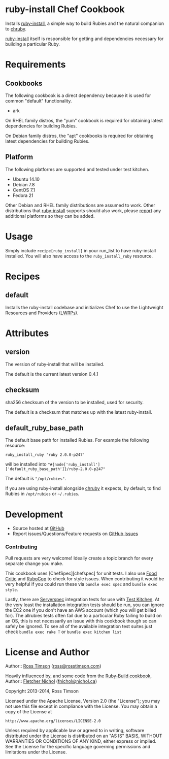 ruby-install Chef Cookbook
==========================

Installs [ruby-install][ruby-install], a simple way to build Rubies and
the natural companion to [chruby][chruby].

[ruby-install][ruby-install] itself is responsible for getting and
dependencies necessary for building a particular Ruby.

Requirements
============

Cookbooks
---------

The following cookbook is a direct dependency because it is used for
common "default" functionality.

* ark

On RHEL family distros, the "yum" cookbook is required for obtaining
latest dependencies for building Rubies.

On Debian family distros, the "apt" cookbooks is required for obtaining
latest dependencies for building Rubies.

Platform
--------

The following platforms are supported and tested under test kitchen.

* Ubuntu 14.10
* Debian 7.8
* CentOS 7.1
* Fedora 21

Other Debian and RHEL family distributions are assumed to work.  Other
distributions that [ruby-install][ruby-install] supports should also
work, please [report][issues] any additional platforms so they can be
added.

Usage
=====

Simply include `recipe[ruby_install]` in your run_list to have
ruby-install installed.  You will also have access to the
`ruby_install_ruby` resource.

Recipes
=======

default
-------

Installs the ruby-install codebase and initializes Chef to use the
Lightweight Resources and Providers ([LWRPs][lwrp]).

Attributes
==========

version
-------

The version of ruby-install that will be installed.

The default is the current latest version 0.4.1

checksum
--------

sha256 checksum of the version to be installed, used for security.

The default is a checksum that matches up with the latest ruby-install.

default_ruby_base_path
----------------------

The default base path for installed Rubies.  For example the following
resource:

    ruby_install_ruby 'ruby 2.0.0-p247'

will be installed into 
`"#{node['ruby_install']['default_ruby_base_path']}/ruby-2.0.0-p247"`

The default is `"/opt/rubies"`.

If you are using ruby-install alongside [chruby][chruby] it expects, by
default, to find Rubies in `/opt/rubies` or `~/.rubies`.

Development
===========

* Source hosted at [GitHub][repo]
* Report issues/Questions/Feature requests on [GitHub Issues][issues]

### Contributing

Pull requests are very welcome! Ideally create a topic branch for every
separate change you make.

This cookbook uses [ChefSpec][chefspec] for unit tests. I also use [Food
Critic][foodcritic] and [RuboCop][rubocop] to check for style issues.
When contributing it would be very helpful if you could run these via
`bundle exec spec` and `bundle exec style`.

Lastly, there are [Serverspec][serverspec] integration tests for use
with [Test Kitchen][testkitchen]. At the very least the installation
integration tests should be run, you can ignore the EC2 one if you don't
have an AWS account (which you will get billed for). The allrubies tests
often fail due to a particular Ruby failing to build on an OS, this is
not necessarily an issue with this cookbook though so can safely be
ignored. To see all of the available integration test suites just check
`bundle exec rake T` or `bundle exec kitchen list`

License and Author
==================

Author:: [Ross Timson][rosstimson] (<ross@rosstimson.com>)

Heavily influenced by, and some code from the [Ruby-Build
cookbook][chef-ruby_build], Author:: [Fletcher Nichol][fnichol] (<fnichol@nichol.ca>)

Copyright 2013-2014, Ross Timson

Licensed under the Apache License, Version 2.0 (the "License");
you may not use this file except in compliance with the License.
You may obtain a copy of the License at

    http://www.apache.org/licenses/LICENSE-2.0

Unless required by applicable law or agreed to in writing, software
distributed under the License is distributed on an "AS IS" BASIS,
WITHOUT WARRANTIES OR CONDITIONS OF ANY KIND, either express or implied.
See the License for the specific language governing permissions and
limitations under the License.


[rosstimson]:         https://github.com/rosstimson
[fnichol]:            https://github.com/fnichol
[repo]:               https://github.com/rosstimson/chef-ruby_install
[issues]:             https://github.com/rosstimson/chef-ruby_install/issues
[chef-ruby_build]:    https://github.com/fnichol/chef-ruby_build
[ruby-install]:       https://github.com/postmodern/ruby-install
[chruby]:             https://github.com/postmodern/chruby
[lwrp]:               http://wiki.opscode.com/display/chef/Lightweight+Resources+and+Providers+%28LWRP%29
[chefsepc]:           https://github.com/sethvargo/chefspec
[foodcritic]:         https://github.com/acrmp/foodcritic
[rubocop]:            https://github.com/bbatsov/rubocop
[serverspec]:         https://github.com/serverspec/serverspec
[testkitchen]:        https://github.com/test-kitchen/test-kitchen
